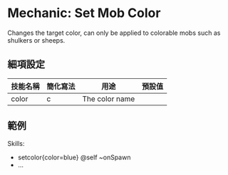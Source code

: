 Mechanic: Set Mob Color
=======================

Changes the target color, can only be applied to colorable mobs such as
shulkers or sheeps.

細項設定
----------

| 技能名稱 | 簡化寫法| 用途 | 預設值 |
|-----------|---------|----------------|---------------|
| color | c   | The color name |   |

  

範例
--------

  Skills:
  - setcolor{color=blue} @self ~onSpawn
  - ...
